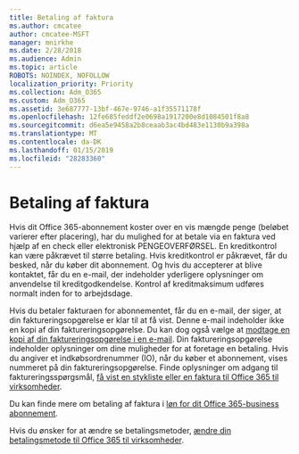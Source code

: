 ```yaml
---
title: Betaling af faktura
ms.author: cmcatee
author: cmcatee-MSFT
manager: mnirkhe
ms.date: 2/28/2018
ms.audience: Admin
ms.topic: article
ROBOTS: NOINDEX, NOFOLLOW
localization_priority: Priority
ms.collection: Adm_O365
ms.custom: Adm_O365
ms.assetid: 3e687777-13bf-467e-9746-a1f35571178f
ms.openlocfilehash: 12fe685feddf2e0698a1917200e8d1084501f8a8
ms.sourcegitcommit: d6ea5e9458a2b8ceaab3ac4bd483e1130b9a398a
ms.translationtype: MT
ms.contentlocale: da-DK
ms.lasthandoff: 01/15/2019
ms.locfileid: "28283360"
---
```

# <a name="pay-by-invoice"></a>Betaling af faktura

Hvis dit Office 365-abonnement koster over en vis mængde penge (beløbet varierer efter placering), har du mulighed for at betale via en faktura ved hjælp af en check eller elektronisk PENGEOVERFØRSEL. En kreditkontrol kan være påkrævet til større betaling. Hvis kreditkontrol er påkrævet, får du besked, når du køber dit abonnement. Og hvis du accepterer at blive kontaktet, får du en e-mail, der indeholder yderligere oplysninger om anvendelse til kreditgodkendelse. Kontrol af kreditmaksimum udføres normalt inden for to arbejdsdage.
  
Hvis du betaler fakturaen for abonnementet, får du en e-mail, der siger, at din faktureringsopgørelse er klar til at få vist. Denne e-mail indeholder ikke en kopi af din faktureringsopgørelse. Du kan dog også vælge at [modtage en kopi af din faktureringsopgørelse i en e-mail](https://support.office.com/article/734f4aab-df2d-4e9b-8cb1-691910bde216). Din faktureringsopgørelse indeholder oplysninger om dine muligheder for at foretage en betaling. Hvis du angiver et indkøbsordrenummer (IO), når du køber et abonnement, vises nummeret på din faktureringsopgørelse. Finde oplysninger om adgang til faktureringsspørgsmål, [få vist en stykliste eller en faktura til Office 365 til virksomheder](https://support.office.com/article/2ae3ea58-4fce-4592-91d6-46e9ae3ec218).
  
Du kan finde mere om betaling af faktura i [løn for dit Office 365-business abonnement](https://support.office.com/article/734f4aab-df2d-4e9b-8cb1-691910bde216).
  
Hvis du ønsker for at ændre se betalingsmetoder, [ændre din betalingsmetode til Office 365 til virksomheder](https://support.office.com/article/8652f539-3123-4a8f-b9bd-6aa2f0e0372d).
  

